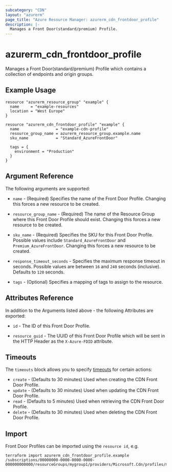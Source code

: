 ```yaml
---
subcategory: "CDN"
layout: "azurerm"
page_title: "Azure Resource Manager: azurerm_cdn_frontdoor_profile"
description: |-
  Manages a Front Door(standard/premium) Profile.
---
```


# azurerm_cdn_frontdoor_profile

Manages a Front Door(standard/premium) Profile which contains a collection of endpoints and origin groups.

## Example Usage

```hcl
resource "azurerm_resource_group" "example" {
  name     = "example-resources"
  location = "West Europe"
}

resource "azurerm_cdn_frontdoor_profile" "example" {
  name                = "example-cdn-profile"
  resource_group_name = azurerm_resource_group.example.name
  sku_name            = "Standard_AzureFrontDoor"

  tags = {
    environment = "Production"
  }
}
```

## Argument Reference

The following arguments are supported:

* `name` - (Required) Specifies the name of the Front Door Profile. Changing this forces a new resource to be created.

* `resource_group_name` - (Required) The name of the Resource Group where this Front Door Profile should exist. Changing this forces a new resource to be created.

* `sku_name` - (Required) Specifies the SKU for this Front Door Profile. Possible values include `Standard_AzureFrontDoor` and `Premium_AzureFrontDoor`. Changing this forces a new resource to be created.

* `response_timeout_seconds` - Specifies the maximum response timeout in seconds. Possible values are between `16` and `240` seconds (inclusive). Defaults to `120` seconds.

* `tags` - (Optional) Specifies a mapping of tags to assign to the resource.

## Attributes Reference

In addition to the Arguments listed above - the following Attributes are exported:

* `id` - The ID of this Front Door Profile.

* `resource_guid` - The UUID of this Front Door Profile which will be sent in the HTTP Header as the `X-Azure-FDID` attribute.

## Timeouts

The `timeouts` block allows you to specify [timeouts](https://www.terraform.io/language/resources/syntax#operation-timeouts) for certain actions:

* `create` - (Defaults to 30 minutes) Used when creating the CDN Front Door Profile.
* `update` - (Defaults to 30 minutes) Used when updating the CDN Front Door Profile.
* `read` - (Defaults to 5 minutes) Used when retrieving the CDN Front Door Profile.
* `delete` - (Defaults to 30 minutes) Used when deleting the CDN Front Door Profile.

## Import

Front Door Profiles can be imported using the `resource id`, e.g.

```shell
terraform import azurerm_cdn_frontdoor_profile.example /subscriptions/00000000-0000-0000-0000-000000000000/resourceGroups/mygroup1/providers/Microsoft.Cdn/profiles/myprofile1
```
